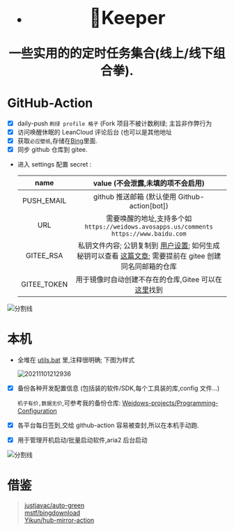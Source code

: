 <!--
 * @Author: Weidows
 * @Date: 2020-11-28 17:36:36
 * @LastEditors: Weidows
 * @LastEditTime: 2021-11-01 21:29:44
 * @FilePath: \Keeper\README.md
 * @Description:
-->

<h1 align="center">

- ## 🌈Keeper

一些实用的的定时任务集合(线上/线下组合拳).

</h1>

# GitHub-Action

- [x] daily-push `刷绿 profile 格子` (Fork 项目不被计数刷绿; 主旨非作弊行为
- [x] 访问唤醒休眠的 LeanCloud 评论后台 (也可以是其他地址
- [x] 获取`必应壁纸`,存储在[Bing](./Bing/)里面.
- [x] 同步 github 仓库到 gitee.

- 进入 settings 配置 secret :

  |    name     |                                                                               value (不会泄露,未填的项不会启用)                                                                               |
  | :---------: | :-------------------------------------------------------------------------------------------------------------------------------------------------------------------------------------------: |
  | PUSH_EMAIL  |                                                                         github 推送邮箱 (默认使用 Github-action[bot])                                                                         |
  |     URL     |                                                    需要唤醒的地址,支持多个如 `https://weidows.avosapps.us/comments https://www.baidu.com`                                                     |
  |  GITEE_RSA  | 私钥文件内容; 公钥复制到 [用户设置](https://gitee.com/profile/sshkeys); 如何生成秘钥可以查看 [这篇文章](https://weidows.github.io/post/experience/SSH); 需要提前在 gitee 创建同名同邮箱的仓库 |
  | GITEE_TOKEN |                                            用于镜像时自动创建不存在的仓库,Gitee 可以在[这里](https://gitee.com/profile/personal_access_tokens)找到                                            |

![分割线](https://cdn.jsdelivr.net/gh/Weidows/Images/img/divider.png)

# 本机

- 全堆在 [utils.bat](./utils.bat) 里,注释很明确; 下图为样式

  <img src="https://i.loli.net/2021/11/01/hnvBmlG6ZWoLru1.png" alt="20211101212936" />

- [x] 备份各种开发配置信息 (包括装的软件/SDK,每个工具装的库,config 文件...)

  `机子有价,数据无价`,可参考我的备份仓库: [Weidows-projects/Programming-Configuration](https://github.com/Weidows-projects/Programming-Configuration)

- [x] 各平台每日签到,交给 github-action 容易被查封,所以在本机手动跑.
- [x] 用于管理开机启动/批量启动软件,aria2 后台启动

![分割线](https://cdn.jsdelivr.net/gh/Weidows/Images/img/divider.png)

# 借鉴

> [justjavac/auto-green](https://github.com/justjavac/auto-green) \
> [mstf/bingdownload](https://gitee.com/mstf/bingdownload) \
> [Yikun/hub-mirror-action](https://github.com/Yikun/hub-mirror-action/)
